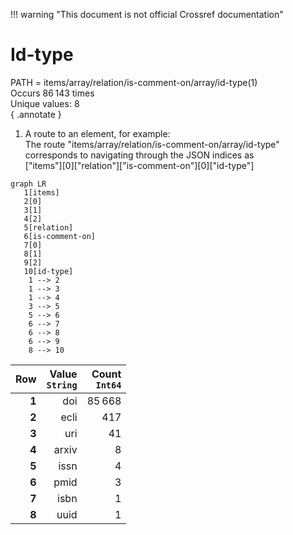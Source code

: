 !!! warning "This document is not official Crossref documentation"
# Id-type
PATH = items/array/relation/is-comment-on/array/id-type(1)  
Occurs 86 143 times  
Unique values: 8  
{ .annotate }

1. A route to an element, for example:  
   The route "items/array/relation/is-comment-on/array/id-type" corresponds to navigating through the JSON indices as  
   ["items"][0]["relation"]["is-comment-on"][0]["id-type"]  

```mermaid
graph LR
   1[items]
   2[0]
   3[1]
   4[2]
   5[relation]
   6[is-comment-on]
   7[0]
   8[1]
   9[2]
   10[id-type]
    1 --> 2
    1 --> 3
    1 --> 4
    3 --> 5
    5 --> 6
    6 --> 7
    6 --> 8
    6 --> 9
    8 --> 10
```

| **Row** | **Value**<br>`String` | **Count**<br>`Int64` |
|--------:|----------------------:|---------------------:|
| **1**   | doi                   | 85 668               |
| **2**   | ecli                  | 417                  |
| **3**   | uri                   | 41                   |
| **4**   | arxiv                 | 8                    |
| **5**   | issn                  | 4                    |
| **6**   | pmid                  | 3                    |
| **7**   | isbn                  | 1                    |
| **8**   | uuid                  | 1                    |

